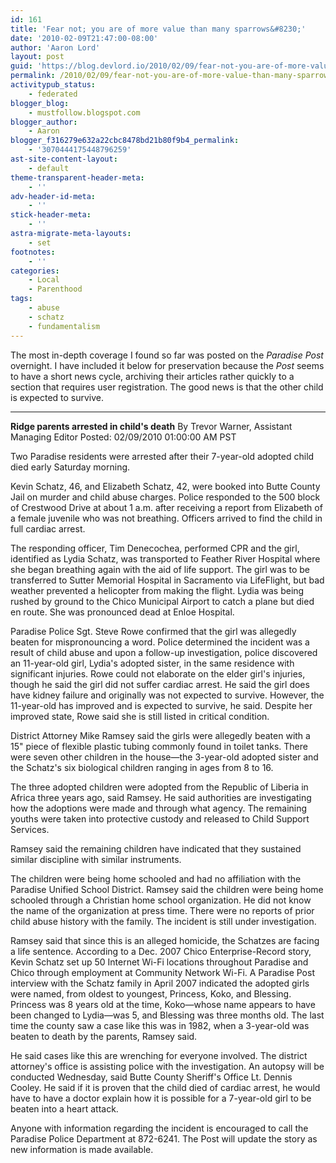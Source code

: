 ```yaml
---
id: 161
title: 'Fear not; you are of more value than many sparrows&#8230;'
date: '2010-02-09T21:47:00-08:00'
author: 'Aaron Lord'
layout: post
guid: 'https://blog.devlord.io/2010/02/09/fear-not-you-are-of-more-value-than-many-sparrows/'
permalink: /2010/02/09/fear-not-you-are-of-more-value-than-many-sparrows/
activitypub_status:
    - federated
blogger_blog:
    - mustfollow.blogspot.com
blogger_author:
    - Aaron
blogger_f316279e632a22cbc8478bd21b80f9b4_permalink:
    - '3070444175448796259'
ast-site-content-layout:
    - default
theme-transparent-header-meta:
    - ''
adv-header-id-meta:
    - ''
stick-header-meta:
    - ''
astra-migrate-meta-layouts:
    - set
footnotes:
    - ''
categories:
    - Local
    - Parenthood
tags:
    - abuse
    - schatz
    - fundamentalism
---
```


The most in-depth coverage I found so far was posted on the <span style="font-style: italic;">Paradise Post </span>overnight. I have included it below for preservation because the <span style="font-style: italic;">Post</span> seems to have a short news cycle, archiving their articles rather quickly to a section that requires user registration. The good news is that the other child is expected to survive.

---

<span style="font-weight: bold;">Ridge parents arrested in child's death</span>
By Trevor Warner, Assistant Managing Editor
Posted: 02/09/2010 01:00:00 AM PST

Two Paradise residents were arrested after their 7-year-old adopted child died early Saturday morning.

Kevin Schatz, 46, and Elizabeth Schatz, 42, were booked into Butte County Jail on murder and child abuse charges. Police responded to the 500 block of Crestwood Drive at about 1 a.m. after receiving a report from Elizabeth of a female juvenile who was not breathing. Officers arrived to find the child in full cardiac arrest.

The responding officer, Tim Denecochea, performed CPR and the girl, identified as Lydia Schatz, was transported to Feather River Hospital where she began breathing again with the aid of life support. The girl was to be transferred to Sutter Memorial Hospital in Sacramento via LifeFlight, but bad weather prevented a helicopter from making the flight. Lydia was being rushed by ground to the Chico Municipal Airport to catch a plane but died en route. She was pronounced dead at Enloe Hospital.

Paradise Police Sgt. Steve Rowe confirmed that the girl was allegedly beaten for mispronouncing a word. Police determined the incident was a result of child abuse and upon a follow-up investigation, police discovered an 11-year-old girl, Lydia's adopted sister, in the same residence with significant injuries. Rowe could not elaborate on the elder girl's injuries, though he said the girl did not suffer cardiac arrest. He said the girl does have kidney failure and originally was not expected to survive. However, the 11-year-old has improved and is expected to survive, he said. Despite her improved state, Rowe said she is still listed in critical condition.

District Attorney Mike Ramsey said the girls were allegedly beaten with a 15" piece of flexible plastic tubing commonly found in toilet tanks. There were seven other children in the house—the 3-year-old adopted sister and the Schatz's six biological children ranging in ages from 8 to 16.

The three adopted children were adopted from the Republic of Liberia in Africa three years ago, said Ramsey. He said authorities are investigating how the adoptions were made and through what agency. The remaining youths were taken into protective custody and released to Child Support Services.

Ramsey said the remaining children have indicated that they sustained similar discipline with similar instruments.

The children were being home schooled and had no affiliation with the Paradise Unified School District. Ramsey said the children were being home schooled through a Christian home school organization. He did not know the name of the organization at press time. There were no reports of prior child abuse history with the family. The incident is still under investigation.

Ramsey said that since this is an alleged homicide, the Schatzes are facing a life sentence. According to a Dec. 2007 Chico Enterprise-Record story, Kevin Schatz set up 50 Internet Wi-Fi locations throughout Paradise and Chico through employment at Community Network Wi-Fi. A Paradise Post interview with the Schatz family in April 2007 indicated the adopted girls were named, from oldest to youngest, Princess, Koko, and Blessing. Princess was 8 years old at the time, Koko—whose name appears to have been changed to Lydia—was 5, and Blessing was three months old. The last time the county saw a case like this was in 1982, when a 3-year-old was beaten to death by the parents, Ramsey said.

He said cases like this are wrenching for everyone involved. The district attorney's office is assisting police with the investigation. An autopsy will be conducted Wednesday, said Butte County Sheriff's Office Lt. Dennis Cooley. He said if it is proven that the child died of cardiac arrest, he would have to have a doctor explain how it is possible for a 7-year-old girl to be beaten into a heart attack.

Anyone with information regarding the incident is encouraged to call the Paradise Police Department at 872-6241. The Post will update the story as new information is made available.
